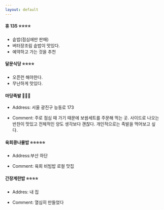 ```yaml
---
layout: default
---
```

#### **휴 135** :star::star::star::star:
- 솥밥(점심에만 판매)
- 버터장조림 솥밥이 맛있다.
- 예약하고 가는 것을 추천


#### **달문식당** :star::star::star::star:
- 오픈런 해야한다.
- 무난하게 맛있다.


#### **마당족발** :meat_on_bone::meat_on_bone::meat_on_bone:
- Address: 서울 광진구 능동로 173

- Comment: 주로 점심 때 가기 때문에 보쌈세트를 주문해 먹는 곳. 사이드로 나오는 반찬이 맛있고 전체적인 양도 생각보다 괜찮다. 개인적으로는 족발을 먹어보고 싶다.


#### **육회콩나물밥** :star::star::star::star::star:
- Address:부산 하단

- Comment: 육회 비빔밥 로컬 맛집
#### **간장계란밥** :star::star::star::star:
- Addres: 내 집

- Comment: 열심히 만들었다